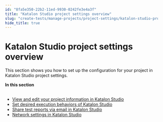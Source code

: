 ```yaml
---
id: "8fa5e350-22b2-11ed-9930-0242fe3e4a3f"
title: "Katalon Studio project settings overview"
slug: "create-tests/manage-projects/project-settings/katalon-studio-project-settings-overview"
hide_title: true
---
```


# <a id="concept-8565" class="anchor_top_offset"/><a id="ariaid-title1" class="anchor_top_offset"/><span xmlns="http://www.w3.org/1999/xhtml" className="ph">Katalon Studio</span>  project settings overview

<p xmlns="http://www.w3.org/1999/xhtml" className="p">This section shows you how to  set up the configuration for your project in <span className="ph">Katalon Studio</span> project settings.</p> 
<nav xmlns="http://www.w3.org/1999/xhtml" role="navigation" className="related-links"><div className="linklist"><strong>In this section</strong><br /><br /><ul className="linklist"><li className="linklist"><a className="link" href="/docs/create-tests/manage-projects/project-settings/view-and-edit-your-project-information-in-katalon-studio">View and edit your project information in Katalon Studio</a></li><li className="linklist"><a className="link" href="/docs/create-tests/manage-projects/project-settings/set-desired-execution-behaviors-of-katalon-studio">Set desired execution behaviors of Katalon Studio</a></li><li className="linklist"><a className="link" href="/docs/analyze/reports/manage-reports/share-test-reports-via-email-in-katalon-studio">Share test reports via email in Katalon Studio</a></li><li className="linklist"><a className="link" href="/docs/create-tests/manage-projects/project-settings/network-settings-in-katalon-studio">Network settings in Katalon Studio</a></li></ul></div></nav> 
